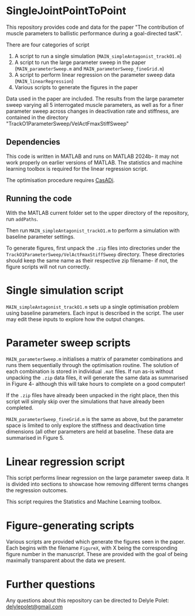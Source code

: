 # SingleJointPointToPoint

This repository provides code and data for the paper "The contribution of muscle parameters to ballistic performance during a goal-directed tasK".

There are four categories of script
1. A script to run a single simulation (`MAIN_simpleAntagonist_trackO1.m`)
2. A script to run the large parameter sweep in the paper (`MAIN_parameterSweep.m` and `MAIN_parameterSweep_fineGrid.m`)
3. A script to perform linear regression on the parameter sweep data (`MAIN_linearRegression`)
4. Various scripts to generate the figures in the paper

Data used in the paper are included. The results from the large parameter sweep varying all 5 interrogated muscle parameters, as well as for a finer parameter sweep across changes in deactivation rate and stiffness, are contained in the directory "TrackO1ParameterSweep/VelActFmaxStiffSweep"

## Dependencies

This code is written in MATLAB and runs on MATLAB 2024b- it may not work properly on earlier versions of MATLAB. The statistics and machine learning toolbox is required for the linear regression script.

The optimisation procedure requires [CasADi](https://web.casadi.org/).

## Running the code

With the MATLAB current folder set to the upper directory of the repository, run `addPaths`.

Then run `MAIN_simpleAntagonist_trackO1.m` to perform a simulation with baseline parameter settings.

To generate figures, first unpack the `.zip` files into directories under the `TrackO1ParameterSweep/VelActFmaxStiffSweep` directory. These directories should keep the same name as their respective zip filename- if not, the figure scripts will not run correctly.

# Single simulation script

`MAIN_simpleAntagonist_trackO1.m` sets up a single optimisation problem using baseline parameters. Each input is described in the script. The user may edit these inputs to explore how the output changes.

# Parameter sweep scripts

`MAIN_parameterSweep.m` initialises a matrix of parameter combinations and runs them sequentially through the optimisation routine. The solution of each combination is stored in individual `.mat` files. If run as-is without unpacking the `.zip` data files, it will generate the same data as summarised in Figure 4- although this will take hours to complete on a good computer! 

If the `.zip` files have already been unpacked in the right place, then this script will simply skip over the simulations that have already been completed.

`MAIN_parameterSweep_fineGrid.m` is the same as above, but the parameter space is limited to only explore the stiffness and deactivation time dimensions (all other parameters are held at baseline. These data are summarised in Figure 5.

# Linear regression script

This script performs linear regression on the large parameter sweep data. It is divided into sections to showcase how removing different terms changes the regression outcomes.

This script requires the Statistics and Machine Learning toolbox.

# Figure-generating scripts

Various scripts are provided which generate the figures seen in the paper. Each begins with the filename `FigureX`, with X being the corresponding figure number in the manuscript. These are provided with the goal of being maximally transparent about the data we present.

# Further questions

Any questions about this repository can be directed to Delyle Polet: delylepolet@gmail.com

